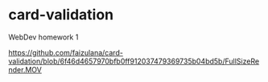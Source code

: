 # card-validation
WebDev homework 1

https://github.com/faizulana/card-validation/blob/6f46d4657970bfb0ff912037479369735b04bd5b/FullSizeRender.MOV

